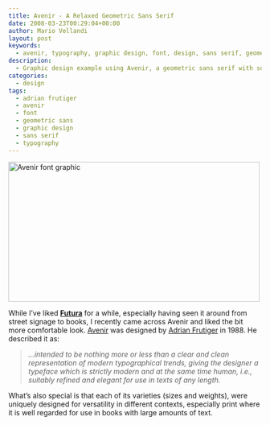 ```yaml
---
title: Avenir - A Relaxed Geometric Sans Serif
date: 2008-03-23T00:29:04+00:00
author: Mario Vellandi
layout: post
keywords:
  - avenir, typography, graphic design, font, design, sans serif, geometric sans, futura, adrian frutiger
description:
  - Graphic design example using Avenir, a geometric sans serif with some relaxed lettering in comparison to Futura, and good for body text at small sizes
categories:
  - design
tags:
  - adrian frutiger
  - avenir
  - font
  - geometric sans
  - graphic design
  - sans serif
  - typography
---
```

[<img src="http://farm3.static.flickr.com/2221/2354239072_b9fc11d517_o.jpg" alt="Avenir font graphic" height="278" width="500" />](http://www.flickr.com/photos/mvellandi/2354239072/ "Avenir graphic design on Flickr")

While I&#8217;ve liked [**Futura**](http://en.wikipedia.org/wiki/Futura_%28typeface%29 "Wikipedia article on Futura typeface") for a while, especially having seen it around from street signage to books, I recently came across Avenir and liked the bit more comfortable look. [Avenir](http://en.wikipedia.org/wiki/Avenir "Wikipedia article on Avenir typeface") was designed by [Adrian Frutiger](http://en.wikipedia.org/wiki/Adrian_Frutiger "Wikipedia article on Adrian Frutiger") in 1988. He described it as:

> _&#8230;intended to be nothing more or less than a clear and clean representation of modern typographical trends, giving the designer a typeface which is strictly modern and at the same time human, i.e., suitably refined and elegant for use in texts of any length._

What&#8217;s also special is that each of its varieties (sizes and weights), were uniquely designed for versatility in different contexts, especially print where it is well regarded for use in books with large amounts of text.
